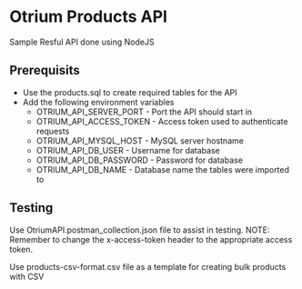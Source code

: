 Otrium Products API
===================
Sample Resful API done using NodeJS

Prerequisits
------------
- Use the products.sql to create required tables for the API
- Add the following environment variables
    - OTRIUM_API_SERVER_PORT - Port the API should start in
    - OTRIUM_API_ACCESS_TOKEN - Access token used to authenticate requests
    - OTRIUM_API_MYSQL_HOST - MySQL server hostname
    - OTRIUM_API_DB_USER - Username for database
    - OTRIUM_API_DB_PASSWORD - Password for database
    - OTRIUM_API_DB_NAME - Database name the tables were imported to

Testing
-------
Use OtriumAPI.postman_collection.json file to assist in testing.
NOTE: Remember to change the x-access-token header to the appropriate access token.

Use products-csv-format.csv file as a template for creating bulk products with CSV
